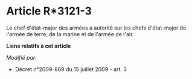 # Article R*3121-3

Le chef d'état-major des armées a autorité sur les chefs d'état-major de l'armée de terre, de la marine et de l'armée de
l'air.

**Liens relatifs à cet article**

_Modifié par_:

  - Décret n°2009-869 du 15 juillet 2009 - art. 3
